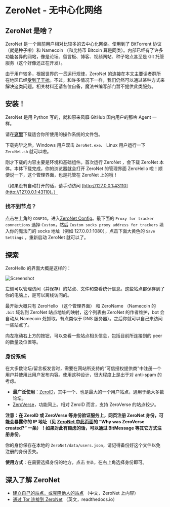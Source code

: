 # ZeroNet - 无中心化网络

## ZeroNet 是啥？

ZeroNet 是一个目前用户相对比较多的去中心化网络。使用到了 BitTorrent 协议（就是种子啦）和 Namecoin （和比特币 Bitcoin 算是同类）。内部已经有了许多功能各异的网站，像是论坛、留言板、博客、视频网站、种子站点甚至是 Git 托管服务（这个好像还正在开发）。

由于用户较多，根据世界的一贯运行规律，ZeroNet 的连接在本文主要读者群所在地区已经[受到了干扰](https://github.com/HelloZeroNet/ZeroNet/issues/1401)。不过，和许多情况下一样，我们仍然可以通过某种方式来解决这类问题。相关材料还请各位自备，魔法书编写部门暂不提供此类服务。

## 安装！

ZeroNet 是用 Python 写的，就和原来风靡 GitHub 国内用户的那啥 Agent 一样。

请在[**这里**](https://github.com/HelloZeroNet/ZeroNet/blob/master/README-zh-cn.md#%E5%A6%82%E4%BD%95%E5%8A%A0%E5%85%A5-)下载适合你所使用的操作系统的文件包。

下载完毕之后，Windows 用户双击 `ZeroNet.exe`、 Linux 用户运行一下 `ZeroNet.sh` 就可以啦。

刚才下载的内容主要是环境和基础组件。首次运行 ZeroNet ，会下载 ZeroNet 本体。本体下载完成，你的浏览器就会打开 ZeroNet 的管理界面 ZeroHello 啦！顺便说一下，这个管理界面，也是托管在 ZeroNet 上的哦！

（如果没有自动打开的话，请手动访问 [http://127.0.0.1:43110](http://127.0.0.1:43110)。）

### 找不到节点？

点击左上角的 `CONFIG`，进入[ZeroNet Config](http://127.0.0.1:43110/Config/)。最下面的 `Proxy for tracker connections` 选择 `Custom`，然后 `Custom socks proxy address for trackers` 填入你的魔法门的 socks 地址（例如 127.0.0.1:1080），点击下面大黄色的 `Save Settings` ，重新启动 ZeroNet 就可以了。

## 探索

ZeroHello 的界面大概是这样的：

![Screenshot](https://i.imgur.com/H60OAHY.png)

左侧可以管理访问（并保存）的站点、文件和查看统计信息。这些站点都保存到了你的电脑上，是可以离线访问的。

最开始大概只有 ZeroHello （这个管理界面） 和 ZeroName （Namecoin 的 `.bit` 域名到 ZeroNet 站点地址的映射，这个列表由 ZeroNet 的作者维护，bot 会自动从 Namecoin 处抓取。有点类似于 DNS 服务器）。之后你就可以自己来访问一些站点了。

向左拖动右上方的按钮，可以查看一些站点相关信息，包括目前所连接到的 peer 的数量及位置等。

### 身份系统

在大多数论坛/留言板发言时，需要在网站所支持的“可信授权提供商”中注册一个用户并使用此用户发布内容。使用这种设计，很大程度上是出于对 anti-spam 的考虑。

* **最广泛使用**：[ZeroID](http://127.0.0.1:43110/zeroid.bit)，其中一个、也是最大的一个用户站点，通用于绝大多数论坛。
* [ZeroVerse](http://127.0.0.1:43110/zeroverse.bit)，功能同上。相对 ZeroID 而言，支持 ZeroVerse 的站点较少。

**注意：在 ZeroID 或 ZeroVerse 等身份验证服务上，网页注册 ZeroNet 身份，可能会暴露你的 IP 地址（见** [**ZeroNet 中此页面**](http://127.0.0.1:43110/zeroverse.bit/faq.html)**的 “Why was ZeroVerse created?” 一条）！如果对此有顾虑的话，可以通过 BitMessage 等其它方式注册身份。**

你的身份保存在本地的 `ZeroNet/data/users.json`，请记得备份好这个文件以免注册的身份丢失。

**使用方式**：在需要选择身份的地方，点击 `登录`，在右上角选择身份即可。

## 深入了解 ZeroNet

* [建立自己的站点，或克隆他人的站点](http://127.0.0.1:43110/NewGFWTalk.bit/?Topic:18_13Z7XxTa7JuFat3KzzMWu3onwM6biLuurJ/) （中文，ZeroNet 上内容）
* [通过 Tor 连接到 ZeroNet](https://zeronet.readthedocs.io/en/latest/faq/#how-to-use-zeronet-with-tor) （英文，readthedocs.io）

